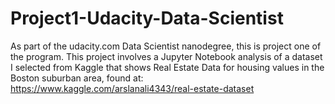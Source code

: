 # Project1-Udacity-Data-Scientist
As part of the udacity.com Data Scientist nanodegree, this is project one of the program. This project involves a Jupyter Notebook analysis of a dataset I selected from Kaggle that shows Real Estate Data for housing values in the Boston suburban area, found at: https://www.kaggle.com/arslanali4343/real-estate-dataset
